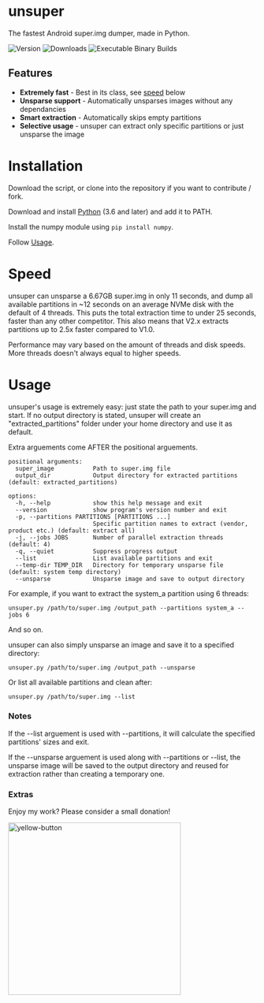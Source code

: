 

# unsuper
The fastest Android super.img dumper, made in Python.

![Version](https://img.shields.io/github/v/release/codefl0w/unsuper) ![Downloads](https://img.shields.io/github/downloads/codefl0w/unsuper/total) ![Executable Binary Builds](https://img.shields.io/github/actions/workflow/status/codefl0w/unsuper/build-multiplatform.yml)



## Features

-  **Extremely fast** - Best in its class, see [speed](https://github.com/codefl0w/unsuper/blob/main/README.md#speed) below
- **Unsparse support** - Automatically unsparses images without any dependancies
- **Smart extraction** - Automatically skips empty partitions
- **Selective usage** - unsuper can extract only specific partitions or just unsparse the image

# Installation
Download the script, or clone into the repository if you want to contribute / fork.

Download and install [Python](https://www.python.org/downloads/) (3.6 and later) and add it to PATH.

Install the numpy module using `pip install numpy`.

Follow [Usage](https://github.com/codefl0w/unsuper?tab=readme-ov-file#usage).

# Speed
unsuper can unsparse a 6.67GB super.img in only 11 seconds, and dump all available partitions in ~12 seconds on an average NVMe disk with the default of 4 threads. This puts the total extraction time to under 25 seconds, faster than any other competitor. This also means that V2.x extracts partitions up to 2.5x faster compared to V1.0.

Performance may vary based on the amount of threads and disk speeds. More threads doesn't always equal to higher speeds.

# Usage

unsuper's usage is extremely easy: just state the path to your super.img and start. If no output directory is stated, unsuper will create an "extracted_partitions" folder under your home directory and use it as default.

 Extra arguements come AFTER the positional arguements.

    positional arguments:
      super_image           Path to super.img file
      output_dir            Output directory for extracted partitions (default: extracted_partitions)
    
    options:
      -h, --help            show this help message and exit
      --version             show program's version number and exit
      -p, --partitions PARTITIONS [PARTITIONS ...]
                            Specific partition names to extract (vendor, product etc.) (default: extract all)
      -j, --jobs JOBS       Number of parallel extraction threads (default: 4)
      -q, --quiet           Suppress progress output
      --list                List available partitions and exit
      --temp-dir TEMP_DIR   Directory for temporary unsparse file (default: system temp directory)
      --unsparse            Unsparse image and save to output directory

For example, if you want to extract the system_a partition using 6 threads:

    unsuper.py /path/to/super.img /output_path --partitions system_a --jobs 6

And so on.

unsuper can also simply unsparse an image and save it to a specified directory:

    unsuper.py /path/to/super.img /output_path --unsparse
    
Or list all available partitions and clean after:

    unsuper.py /path/to/super.img --list

### Notes
If the --list arguement is used with --partitions, it will calculate the specified partitions' sizes and exit.

If the --unsparse arguement is used along with --partitions or --list, the unsparse image will be saved to the output directory and reused for extraction rather than creating a temporary one.

### Extras

Enjoy my work? Please consider a small donation!

<a href="https://buymeacoffee.com/fl0w" target="_blank" rel="noopener noreferrer">
  <img width="350" alt="yellow-button" src="https://github.com/user-attachments/assets/2e6d44c8-9640-4cb3-bcc8-989595d6b7e9"/>
</a>

